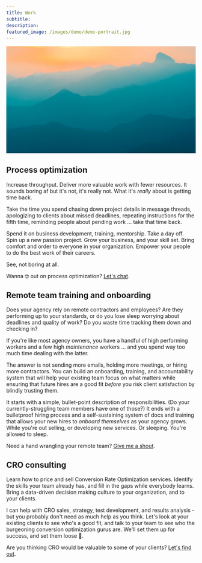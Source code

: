 ```yaml
---
title: Work
subtitle: 
description: 
featured_image: /images/demo/demo-portrait.jpg
---
```


![](/images/demo/demo-landscape.jpg)

## Process optimization

Increase throughput. Deliver more valuable work with fewer resources. It sounds boring af but it's not, it's really not. What it's _really_ about is getting time back.

Take the time you spend chasing down project details in message threads, apologizing to clients about missed deadlines, repeating instructions for the fifth time, reminding people about pending work ... take that time back.

Spend it on business development, training, mentorship. Take a day off. Spin up a new passion project. Grow your business, and your skill set. Bring comfort and order to everyone in your organization. Empower your people to do the best work of their careers.

See, not boring at all.

Wanna 🤓 out on process optimization? [Let's chat](/contact.html).


## Remote team training and onboarding

Does your agency rely on remote contractors and employees? Are they performing up to your standards, or do you lose sleep worrying about deadlines and quality of work? Do you waste time tracking them down and checking in?

If you're like most agency owners, you have a handful of high performing workers and a few high _maintenance_ workers ... and you spend way too much time dealing with the latter.

The answer is not sending more emails, holding more meetings, or hiring more contractors. You can build an onboarding, training, and accountability system that will help your existing team focus on what matters while ensuring that future hires are a good fit _before_ you risk client satisfaction by blindly trusting them.

It starts with a simple, bullet-point description of responsibilities. (Do your currently-struggling team members have one of those?) It ends with a bulletproof hiring process and a self-sustaining system of docs and training that allows your new hires to _onboard themselves_ as your agency grows. While you're out selling, or developing new services. Or sleeping. You're allowed to sleep.

Need a hand wrangling your remote team? [Give me a shout](/contact.html).


## CRO consulting

Learn how to price and sell Conversion Rate Optimization services. Identify the skills your team already has, and fill in the gaps while everybody learns. Bring a data-driven decision making culture to your organization, and to your clients.

I can help with CRO sales, strategy, test development, and results analysis - but you probably don't need as much help as you think. Let's look at your existing clients to see who's a good fit, and talk to your team to see who the burgeoning conversion optimization gurus are. We'll set them up for success, and set them loose 🚀.

Are you thinking CRO would be valuable to some of your clients? [Let's find out](/contact.html).

